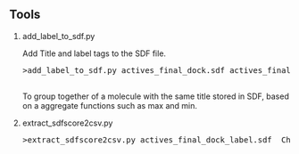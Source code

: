 <h2>Tools</h2>
<ol>
   <li>add_label_to_sdf.py</li>
   <p>Add Title and label tags to the SDF file.</p>
   <pre line="1" lang="python">
>add_label_to_sdf.py actives_final_dock.sdf actives_final_dock_label.sdf active
   </pre>
   <p>To group together of a molecule with the same title stored in SDF, based on a aggregate functions such as max and min.</p>
   <li>extract_sdfscore2csv.py</li>
   <pre line="1" lang="python">
>extract_sdfscore2csv.py actives_final_dock_label.sdf  Chemgauss4 min
   </pre>
</ol>
